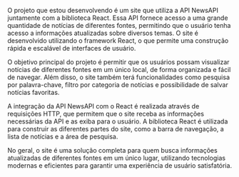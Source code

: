O projeto que estou desenvolvendo é um site que utiliza a API NewsAPI juntamente com a biblioteca React. Essa API fornece acesso a uma grande quantidade de notícias de diferentes fontes, permitindo que o usuário tenha acesso a informações atualizadas sobre diversos temas. O site é desenvolvido utilizando o framework React, o que permite uma construção rápida e escalável de interfaces de usuário.

O objetivo principal do projeto é permitir que os usuários possam visualizar notícias de diferentes fontes em um único local, de forma organizada e fácil de navegar. Além disso, o site também terá funcionalidades como pesquisa por palavra-chave, filtro por categoria de notícias e possibilidade de salvar notícias favoritas.

A integração da API NewsAPI com o React é realizada através de requisições HTTP, que permitem que o site receba as informações necessárias da API e as exiba para o usuário. A biblioteca React é utilizada para construir as diferentes partes do site, como a barra de navegação, a lista de notícias e a área de pesquisa.

No geral, o site é uma solução completa para quem busca informações atualizadas de diferentes fontes em um único lugar, utilizando tecnologias modernas e eficientes para garantir uma experiência de usuário satisfatória.